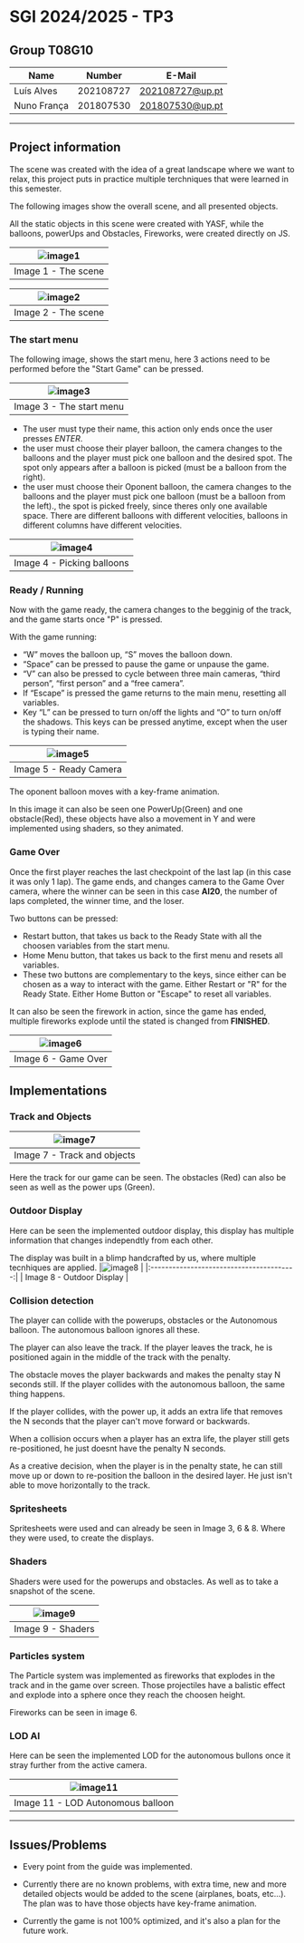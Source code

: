 # SGI 2024/2025 - TP3

## Group T08G10
| Name             | Number    | E-Mail             |
| ---------------- | --------- | ------------------ |
| Luís Alves       | 202108727 | 202108727@up.pt    |
| Nuno França      | 201807530 | 201807530@up.pt    |

----
## Project information

The scene was created with the idea of a great landscape where we want to relax, this project puts in practice multiple terchniques that were learned in this semester.

The following images show the overall scene, and all presented objects.

All the static objects in this scene were created with YASF, while the balloons, powerUps and Obstacles, Fireworks, were created directly on JS.

|![image1](readImages/i1.png)                |
|:------------------------------------------:|
| Image 1 - The scene                          |

|![image2](readImages/i2.png)                |
|:------------------------------------------:|
| Image 2 - The scene                          |

### The start menu

The following image, shows the start menu, here 3 actions need to be performed before the "Start Game" can be pressed.

|![image3](readImages/i3.png)                |
|:------------------------------------------:|
| Image 3 - The start menu                    |

- The user must type their name, this action only ends once the user presses *ENTER*.
- the user must choose their player balloon, the camera changes to the balloons and the player must pick one balloon and the desired spot. The spot only appears after a balloon is picked (must be a balloon from the right).
- the user must choose their Oponent balloon, the camera changes to the balloons and the player must pick one balloon (must be a balloon from the left)., the spot is picked freely, since theres only one available space. There are different balloons with different velocities, balloons in different columns have different velocities.



|![image4](readImages/i4.png)                |
|:------------------------------------------:|
| Image 4 - Picking balloons                 |

### Ready / Running

Now with the game ready, the camera changes to the begginig of the track, and the game starts once "P" is pressed.

With the game running:
- “W” moves the balloon up, “S”  moves the balloon down. 
- “Space” can be pressed to pause the game or unpause the game. 
- “V” can also be pressed to cycle between three main cameras, “third person”, “first person” and a “free camera”.
- If “Escape” is pressed the game returns to the main menu, resetting all variables.
- Key “L” can be pressed to turn on/off the lights and “O” to turn on/off the shadows. This keys can be pressed anytime, except when the user is typing their name.


|![image5](readImages/i5.png)              |
|:----------------------------------------:|
| Image 5 - Ready  Camera                  |

The oponent balloon moves with a key-frame animation.

In this image it can also be seen one PowerUp(Green) and one obstacle(Red), these objects have also a movement in Y and were implemented using shaders, so they animated.


### Game  Over

Once the first player reaches the last checkpoint of the last lap (in this case it was only 1 lap). The game ends, and changes camera to the Game Over camera, where the winner can be seen in this case **AI20**, the number of laps completed, the winner time, and the loser.

Two buttons can be pressed:
- Restart button, that takes us back to the Ready State with all the choosen variables from the start menu.
- Home Menu button, that takes us back to the first menu and resets all variables.
- These two buttons are complementary to the keys, since either can be chosen as a way to interact with the game. Either Restart or "R" for the Ready State. Either Home Button or "Escape" to reset all variables.

It can also be seen the firework in  action, since the game has ended, multiple fireworks explode until the stated is changed from **FINISHED**.

|![image6](readImages/i6.png)              |
|:----------------------------------------:|
| Image 6 - Game Over                  |

## Implementations
 
### Track and Objects
|![image7](readImages/i7.png)              |
|:----------------------------------------:|
| Image 7 - Track and objects            |

Here the track for our game can be seen. The obstacles (Red) can also be seen as well as the power ups (Green).

### Outdoor Display

Here can be seen the implemented outdoor display, this display has multiple information that changes independtly from each other.

The display was built in a blimp handcrafted by us, where multiple tecnhiques are applied.
|![image8](readImages/i8.png)              |
|:----------------------------------------:|
| Image 8 -  Outdoor Display           |


### Collision detection

The player can collide with the powerups, obstacles or the Autonomous balloon. The autonomous balloon ignores all these.

The player can also leave the track. If the player leaves the track, he is positioned again in the middle of the track with the penalty.

The obstacle moves the player backwards and makes the penalty stay N seconds still. If the player collides with the autonomous balloon, the same thing happens.

If the player collides, with the power up, it adds an extra life that removes the N seconds that the player can't move forward or backwards. 

When a collision occurs when a player has an extra life, the player still gets re-positioned, he just doesnt have the penalty N seconds.

As a creative decision, when the player is in the penalty state, he can still move up or down to re-position the balloon in the desired layer. He just isn't able to move horizontally to the track.

### Spritesheets

Spritesheets were used and can already be seen in Image 3, 6 & 8. Where they were used, to create the displays.

### Shaders

Shaders were used for the powerups and obstacles. As well as to take a snapshot of the scene.

|![image9](readImages/i9.png)              |
|:----------------------------------------:|
| Image 9 -  Shaders          |


### Particles system

The Particle system was implemented as fireworks that explodes in the track and in the game over screen. Those projectiles have a balistic effect and explode into a sphere once they reach the choosen height.

Fireworks can be seen in image 6.

### LOD AI

Here can be seen the implemented LOD for the autonomous bullons once it stray further from the active camera.

|![image11](readImages/i11.png)              |
|:----------------------------------------:|
| Image 11 -  LOD Autonomous balloon           |


---- 
## Issues/Problems

- Every point from the guide was implemented.

- Currently there are no known problems, with extra time, new and more detailed objects would be added to the scene (airplanes, boats, etc...). The plan was to have those objects have key-frame animation.

- Currently the game is not 100% optimized, and it's also a plan for the future work.